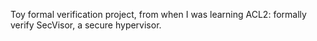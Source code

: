 Toy formal verification project, from when I was learning ACL2: formally verify SecVisor, a secure hypervisor.
